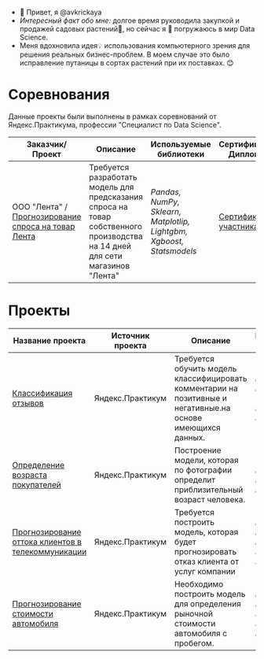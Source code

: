 - 👋 Привет, я @avkrickaya
- *Интересный факт обо мне:* долгое время руководила закупкой и продажей садовых растений🌱, но сейчас я 🚀 погружаюсь в мир Data Science.
- Меня вдохновила идея💡 использования компьютерного зрения для решения реальных бизнес-проблем. В моем случае это было исправление путаницы в сортах растений при их поставках. 😊

<!---
avkrickaya/avkrickaya is a ✨ special ✨ repository because its `README.md` (this file) appears on your GitHub profile.
You can click the Preview link to take a look at your changes.
--->

# Соревнования
Данные проекты были выполнены в рамках соревнований от Яндекс.Практикума, профессии "Специалист по Data Science".
		
|         Заказчик/Проект   | Описание | Используемые библиотеки  | Сертификат/Диплом   | 
|---------------------------------|----------|--------------------------|-------------------|
|ООО "Лента" / [Прогнозирование спроса на товар Лента](https://github.com/avkrickaya/Portfolio/tree/main/Соревнования/Прогнозирование%20спроса%20на%20товар%20Лента)   | Требуется разработать модель для предсказания спроса на товар собственного производства на 14 дней для сети магазинов "Лента"  | *Pandas, NumPy, Sklearn, Matplotlip, Lightgbm, Xgboost, Statsmodels* | [Сертификат участника](https://github.com/avkrickaya/Portfolio/blob/main/Соревнования/Прогнозирование%20спроса%20на%20товар%20Лента/Сертификат%20об%20участии%20Лента.pdf)  |


# Проекты
|         Название проекта |Источник проекта | Описание | Используемые библиотеки  |
|---------------------------|----------|----------|--------------------------|
|[Классификация отзывов](https://github.com/avkrickaya/Portfolio/tree/main/Классификация%20отзывов#классификация-отзывов) | Яндекс.Практикум  | Требуется обучить модель классифицировать комментарии на позитивные и негативные.на основе имеющихся данных. | *Pandas, NLTK, Numpy, Wordcloud, Matplotlib, , Sklearn* |
|[Определение возраста покупателей](https://github.com/avkrickaya/Portfolio/blob/main/Определение%20возраста%20покупателей/README.md#определение-возраста-покупателей)   | Яндекс.Практикум  | Построение модели, которая по фотографии определит приблизительный возраст человека.  | *Tensorflow, Keras, Seaborn, Matplotlib, Pandas* |
|[Прогнозирование оттока клиентов в телекоммуникации](https://github.com/avkrickaya/Portfolio/blob/main/Прогнозирование%20оттока%20клиентов%20в%20телекоммуникации/README.md#прогнозирование-оттока-клиентов-в-телекоммуникации) | Яндекс.Практикум | Требуется построить модель, которая будет прогнозировать отказ клиента от услуг компании | *Pandas, Numpy, Matplotlib, Phik, Scipy, Sklearn, Seaborn* |
|[Прогнозирование стоимости автомобиля](https://github.com/avkrickaya/Portfolio/blob/main/Прогнозирование%20стоимости%20авто/README.md#прогнозирование-стоимости-автомобиля)| Яндекс.Практикум |Необходимо построить модель для определения рыночной стоимости автомобиля с пробегом.|*Pandas, Numpy, Phik, Seaborn, Sklearn, Matplotlib*|


